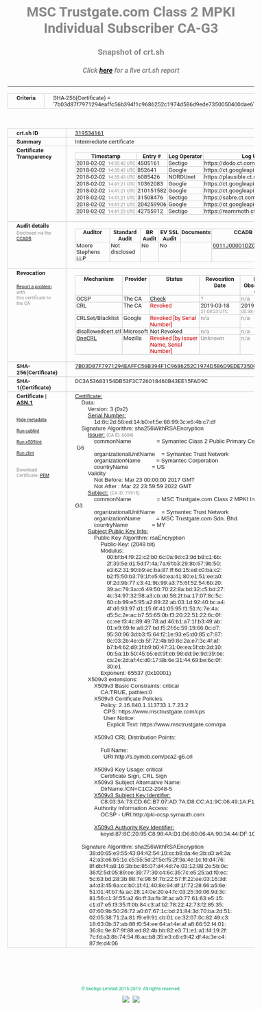 # MSC Trustgate.com Class 2 MPKI Individual Subscriber CA-G3
### Snapshot of crt.sh
##### Click [here](https://crt.sh/?q=7B03D87F7971294EAFFC56B394F1C9686252C1974D586D9EDE7350050400DAE6) for a live crt.sh report

---
<!DOCTYPE HTML PUBLIC "-//W3C//DTD HTML 4.0 Transitional//EN">
<HTML>
<HEAD>
  <META http-equiv="Content-Type" content="text/html; charset=UTF-8">
  <TITLE>crt.sh | 7b03d87f7971294eaffc56b394f1c9686252c1974d586d9ede7350050400dae6</TITLE>
  <META name="description" content="Free CT Log Certificate Search Tool from Sectigo (formerly Comodo CA)">
  <META name="keywords" content="crt.sh, CT, Certificate Transparency, Certificate Search, SSL Certificate, Sectigo, Comodo CA">
  <LINK href="//fonts.googleapis.com/css?family=Roboto+Mono|Roboto:400,400i,700,700i" rel="stylesheet">
  <STYLE type="text/css">
    a {
      white-space: nowrap;
    }
    body {
      color: #888888;
      font: 12pt Roboto, sans-serif;
      padding-top: 10px;
      text-align: center
    }
    form {
      margin: 0px
    }
    span {
      border-radius: 10px
    }
    span.heading {
      color: #888888;
      font: 12pt Roboto, sans-serif
    }
    span.title {
      background-color: #00B373;
      color: #FFFFFF;
      font: bold 18pt Roboto, sans-serif;
      padding: 0px 5px
    }
    span.text {
      color: #888888;
      font: 10pt Roboto, sans-serif
    }
    span.whiteongrey {
      background-color: #D9D9D6;
      color: #FFFFFF;
      font: bold 18pt Roboto, sans-serif;
      padding: 0px 5px
    }
    table {
      border-collapse: collapse;
      color: #222222;
      font: 10pt Roboto, sans-serif;
      margin-left: auto;
      margin-right: auto
    }
    table.options {
      border: none;
      margin-left: 10px
    }
    td, th {
      border: 1px solid #CCCCCC;
      padding: 0px 2px;
      text-align: left;
      vertical-align: top
    }
    td.outer, th.outer {
      border: 1px solid #CCCCCC;
      padding: 2px 20px;
      text-align: left
    }
    th.heading {
      color: #888888;
      font: bold italic 12pt Roboto, sans-serif;
      padding: 20px 0px 0px;
      text-align: center
    }
    th.options, td.options {
      border: none;
      vertical-align: middle
    }
    td.text {
      font: 10pt "Roboto Mono", sans-serif;
      padding: 2px 20px
    }
    td.heading {
      border: none;
      color: #888888;
      font: 12pt Roboto, sans-serif;
      padding-top: 20px;
      text-align: center
    }
    table.lint td, th {
      text-align: center
    }
    .button {
      background-color: #00B373;
      border-radius: 10px;
      color: #FFFFFF;
      font: bold 13pt Roboto, sans-serif
    }
    .copyright {
      font: 8pt Roboto, sans-serif;
      color: #00B373
    }
    .input {
      border: 1px solid #888888;
      font-weight: bold;
      text-align: center
    }
    .small {
      font: 8pt Roboto, sans-serif;
      color: #888888
    }
    .error {
      background-color: #FFDFDF;
      color: #CC0000;
      font-weight: bold
    }
    .fatal {
      background-color: #0000AA;
      color: #FFFFFF;
      font-weight: bold
    }
    .notice {
      background-color: #FFFFDF;
      color: #606000
    }
    .warning {
      background-color: #FFEFDF;
      color: #DF6000
    }
  </STYLE>
</HEAD>
<BODY>

<TABLE>
  <TR>
    <TH class="outer">Criteria</TH>
    <TD class="outer">SHA-256(Certificate) = '7b03d87f7971294eaffc56b394f1c9686252c1974d586d9ede7350050400dae6'</TD>
  </TR>
</TABLE>
<BR>
<TABLE>
  <TR>
    <TH class="outer">crt.sh ID</TH>
    <TD class="outer"><A href="?id=319534161">319534161</A></TD>
  </TR>
  <TR>
    <TH class="outer">Summary</TH>
    <TD class="outer">Intermediate certificate</TD>
  </TR>
  <TR>
    <TH class="outer">Certificate<BR>Transparency</TH>
    <TD class="outer">
<TABLE class="options" style="margin-left:0px">
  <TR>
    <TH>Timestamp</TH>
    <TH>Entry #</TH>
    <TH>Log Operator</TH>
    <TH>Log URL</TH>
  </TR>
  <TR>
    <TD>2018-02-02&nbsp; <FONT class="small">14:35:42 UTC</FONT></TD>
    <TD>4505161</TD>
    <TD>Sectigo</TD>
    <TD>https://dodo.ct.comodo.com</TD>
  </TR>
  <TR>
    <TD>2018-02-02&nbsp; <FONT class="small">14:35:42 UTC</FONT></TD>
    <TD>852641</TD>
    <TD>Google</TD>
    <TD>https://ct.googleapis.com/submariner</TD>
  </TR>
  <TR>
    <TD>2018-02-02&nbsp; <FONT class="small">14:35:43 UTC</FONT></TD>
    <TD>6085426</TD>
    <TD>NORDUnet</TD>
    <TD>https://plausible.ct.nordu.net</TD>
  </TR>
  <TR>
    <TD>2018-02-02&nbsp; <FONT class="small">14:41:21 UTC</FONT></TD>
    <TD>10362083</TD>
    <TD>Google</TD>
    <TD>https://ct.googleapis.com/skydiver</TD>
  </TR>
  <TR>
    <TD>2018-02-02&nbsp; <FONT class="small">14:41:21 UTC</FONT></TD>
    <TD>210151582</TD>
    <TD>Google</TD>
    <TD>https://ct.googleapis.com/pilot</TD>
  </TR>
  <TR>
    <TD>2018-02-02&nbsp; <FONT class="small">14:41:21 UTC</FONT></TD>
    <TD>31508476</TD>
    <TD>Sectigo</TD>
    <TD>https://sabre.ct.comodo.com</TD>
  </TR>
  <TR>
    <TD>2018-02-02&nbsp; <FONT class="small">14:41:21 UTC</FONT></TD>
    <TD>204259906</TD>
    <TD>Google</TD>
    <TD>https://ct.googleapis.com/rocketeer</TD>
  </TR>
  <TR>
    <TD>2018-02-02&nbsp; <FONT class="small">14:41:23 UTC</FONT></TD>
    <TD>42755912</TD>
    <TD>Sectigo</TD>
    <TD>https://mammoth.ct.comodo.com</TD>
  </TR>
</TABLE>
    </TD>
  </TR>
  <TR>
    <TH class="outer">Audit details<BR>
      <DIV class="small" style="padding-top:3px">Disclosed via the
        <A href="//ccadb-public.secure.force.com/mozilla/PublicAllIntermediateCerts" target="_blank">CCADB</A></DIV>
    </TH>
    <TD class="outer">
<TABLE class="options" style="margin-left:0px">
  <TR>
    <TH>Auditor</TH>
    <TH>Standard Audit</TH>
    <TH>BR Audit</TH>
    <TH>EV SSL Audit</TH>
    <TH>Documents</TH>
    <TH>CCADB</TH>
    <TH>Root Owner / Certificate</TH>
  </TR>
  <TR>
    <TD style="vertical-align:middle">Moore Stephens LLP</TD>
    <TD>Not disclosed    <TD>No    <TD>No    <TD>
    </TD>
    <TD><A href="//ccadb.force.com/0011J00001DZ0GAQA1" target="_blank">0011J00001DZ0GAQA1</A></TD>
    <TD><A href="/?id=8983601">DigiCert</A></TD>
  </TR>
</TABLE>
    </TD>
  </TR>
  <TR>
    <TH class="outer">Revocation<BR><BR>
      <DIV class="small" style="padding-top:3px"><A href="?id=319534161&opt=problemreporting">Report a problem</A> with<BR>this certificate to the CA</DIV></TH>
    <TD class="outer">
      <TABLE class="options" style="margin-left:0px">
        <TR>
          <TH>Mechanism</TH>
          <TH>Provider</TH>
          <TH>Status</TH>
          <TH>Revocation Date</TH>
          <TH>Last Observed in CRL</TH>
          <TH>Last Checked <SPAN style="color:#CC0000;vertical-align:middle;font-size:70%;font-weight:normal">(Error)</SPAN></TH>
        </TR>
        <TR>
          <TD>OCSP</TD>
          <TD>The CA</TD>
          <TD><A href="?id=319534161&opt=ocsp">Check</A></TD>
          <TD><SPAN style="color:#888888">?</SPAN></TD>
          <TD><SPAN style="color:#888888">n/a</SPAN></TD>
          <TD><SPAN style="color:#888888">?</SPAN></TD>
        </TR>
        <TR>
          <TD>CRL</TD>
          <TD>The CA</TD>
          <TD><SPAN style="color:#CC0000">Revoked</SPAN></TD><TD>2019-03-18&nbsp; <FONT class="small">21:08:23 UTC</FONT></TD><TD>2019-09-25&nbsp; <FONT class="small">00:38:43 UTC</FONT></TD><TD>2019-12-04&nbsp; <FONT class="small">20:05:09 UTC</FONT></TD>
        </TR>
        <TR>
          <TD>CRLSet/Blacklist</TD>
          <TD>Google</TD>
          <TD><SPAN style="color:#CC0000">Revoked [by Serial Number]</SPAN></TD>
          <TD><SPAN style="color:#888888">n/a</SPAN></TD>
          <TD><SPAN style="color:#888888">n/a</SPAN></TD>
          <TD><SPAN style="color:#888888">n/a</SPAN></TD>
        </TR>
        <TR>
          <TD>disallowedcert.stl</TD>
          <TD>Microsoft</TD>
          <TD>Not Revoked</TD>
          <TD><SPAN style="color:#888888">n/a</SPAN></TD>
          <TD><SPAN style="color:#888888">n/a</SPAN></TD>
          <TD><SPAN style="color:#888888">n/a</SPAN></TD>
        </TR>
        <TR>
          <TD><A href="/mozilla-onecrl" target="_blank">OneCRL</A></TD>
          <TD>Mozilla</TD>
          <TD><SPAN style="color:#CC0000">Revoked [by Issuer Name, Serial Number]</SPAN></TD><TD><SPAN style="color:#888888">Unknown</SPAN></TD>
          <TD><SPAN style="color:#888888">n/a</SPAN></TD>
          <TD><SPAN style="color:#888888">n/a</SPAN></TD>
        </TR>
      </TABLE>
    </TD>
  </TR>
  <TR>
    <TH class="outer">SHA-256(Certificate)</TH>
    <TD class="outer"><A href="//censys.io/certificates/7b03d87f7971294eaffc56b394f1c9686252c1974d586d9ede7350050400dae6">7B03D87F7971294EAFFC56B394F1C9686252C1974D586D9EDE7350050400DAE6</A></TD>
  </TR>
  <TR>
    <TH class="outer">SHA-1(Certificate)</TH>
    <TD class="outer">DC3A53683154DB53F3C726018460B43EE15FAD9C</TD>
  </TR>
  <TR>
    <TH class="outer">Certificate | <A href="?asn1=319534161">ASN.1</A>
      <SPAN class="small"><BR>
      <BR><BR><A href="?id=319534161&opt=nometadata">Hide metadata</A>
      <BR><BR><A href="?id=319534161&opt=cablint">Run cablint</A>
      <BR><BR><A href="?id=319534161&opt=x509lint">Run x509lint</A>
      <BR><BR><A href="?id=319534161&opt=zlint">Run zlint</A>
      <BR><BR><BR>Download Certificate: <A href="?d=319534161">PEM</A>
      </SPAN>
    </TH>
    <TD class="text"><A href="?d=319534161">Certificate:</A><BR>&nbsp;&nbsp;&nbsp;&nbsp;Data:<BR>&nbsp;&nbsp;&nbsp;&nbsp;&nbsp;&nbsp;&nbsp;&nbsp;Version:&nbsp;3&nbsp;(0x2)<BR>&nbsp;&nbsp;&nbsp;&nbsp;&nbsp;&nbsp;&nbsp;&nbsp;<A href="?serial=1d8c2d58ed14b0ef5e68993ce64bc7df">Serial&nbsp;Number:</A><BR>&nbsp;&nbsp;&nbsp;&nbsp;&nbsp;&nbsp;&nbsp;&nbsp;&nbsp;&nbsp;&nbsp;&nbsp;1d:8c:2d:58:ed:14:b0:ef:5e:68:99:3c:e6:4b:c7:df<BR>&nbsp;&nbsp;&nbsp;&nbsp;Signature&nbsp;Algorithm:&nbsp;sha256WithRSAEncryption<BR>&nbsp;&nbsp;&nbsp;&nbsp;&nbsp;&nbsp;&nbsp;&nbsp;<A href="?caid=6604">Issuer:</A> <SPAN class="small">(CA ID: 6604)</SPAN><BR>&nbsp;&nbsp;&nbsp;&nbsp;&nbsp;&nbsp;&nbsp;&nbsp;&nbsp;&nbsp;&nbsp;&nbsp;commonName&nbsp;&nbsp;&nbsp;&nbsp;&nbsp;&nbsp;&nbsp;&nbsp;&nbsp;&nbsp;&nbsp;&nbsp;&nbsp;&nbsp;&nbsp;&nbsp;=&nbsp;Symantec&nbsp;Class&nbsp;2&nbsp;Public&nbsp;Primary&nbsp;Certification&nbsp;Authority&nbsp;-&nbsp;G6<BR>&nbsp;&nbsp;&nbsp;&nbsp;&nbsp;&nbsp;&nbsp;&nbsp;&nbsp;&nbsp;&nbsp;&nbsp;organizationalUnitName&nbsp;&nbsp;&nbsp;&nbsp;=&nbsp;Symantec&nbsp;Trust&nbsp;Network<BR>&nbsp;&nbsp;&nbsp;&nbsp;&nbsp;&nbsp;&nbsp;&nbsp;&nbsp;&nbsp;&nbsp;&nbsp;organizationName&nbsp;&nbsp;&nbsp;&nbsp;&nbsp;&nbsp;&nbsp;&nbsp;&nbsp;&nbsp;=&nbsp;Symantec&nbsp;Corporation<BR>&nbsp;&nbsp;&nbsp;&nbsp;&nbsp;&nbsp;&nbsp;&nbsp;&nbsp;&nbsp;&nbsp;&nbsp;countryName&nbsp;&nbsp;&nbsp;&nbsp;&nbsp;&nbsp;&nbsp;&nbsp;&nbsp;&nbsp;&nbsp;&nbsp;&nbsp;&nbsp;&nbsp;=&nbsp;US<BR>&nbsp;&nbsp;&nbsp;&nbsp;&nbsp;&nbsp;&nbsp;&nbsp;Validity<BR>&nbsp;&nbsp;&nbsp;&nbsp;&nbsp;&nbsp;&nbsp;&nbsp;&nbsp;&nbsp;&nbsp;&nbsp;Not&nbsp;Before:&nbsp;Mar&nbsp;23&nbsp;00:00:00&nbsp;2017&nbsp;GMT<BR>&nbsp;&nbsp;&nbsp;&nbsp;&nbsp;&nbsp;&nbsp;&nbsp;&nbsp;&nbsp;&nbsp;&nbsp;Not&nbsp;After&nbsp;:&nbsp;Mar&nbsp;22&nbsp;23:59:59&nbsp;2022&nbsp;GMT<BR>&nbsp;&nbsp;&nbsp;&nbsp;&nbsp;&nbsp;&nbsp;&nbsp;<A href="?caid=71915">Subject:</A> <SPAN class="small">(CA ID: 71915)</SPAN><BR>&nbsp;&nbsp;&nbsp;&nbsp;&nbsp;&nbsp;&nbsp;&nbsp;&nbsp;&nbsp;&nbsp;&nbsp;commonName&nbsp;&nbsp;&nbsp;&nbsp;&nbsp;&nbsp;&nbsp;&nbsp;&nbsp;&nbsp;&nbsp;&nbsp;&nbsp;&nbsp;&nbsp;&nbsp;=&nbsp;MSC&nbsp;Trustgate.com&nbsp;Class&nbsp;2&nbsp;MPKI&nbsp;Individual&nbsp;Subscriber&nbsp;CA-G3<BR>&nbsp;&nbsp;&nbsp;&nbsp;&nbsp;&nbsp;&nbsp;&nbsp;&nbsp;&nbsp;&nbsp;&nbsp;organizationalUnitName&nbsp;&nbsp;&nbsp;&nbsp;=&nbsp;Symantec&nbsp;Trust&nbsp;Network<BR>&nbsp;&nbsp;&nbsp;&nbsp;&nbsp;&nbsp;&nbsp;&nbsp;&nbsp;&nbsp;&nbsp;&nbsp;organizationName&nbsp;&nbsp;&nbsp;&nbsp;&nbsp;&nbsp;&nbsp;&nbsp;&nbsp;&nbsp;=&nbsp;MSC&nbsp;Trustgate.com&nbsp;Sdn.&nbsp;Bhd.<BR>&nbsp;&nbsp;&nbsp;&nbsp;&nbsp;&nbsp;&nbsp;&nbsp;&nbsp;&nbsp;&nbsp;&nbsp;countryName&nbsp;&nbsp;&nbsp;&nbsp;&nbsp;&nbsp;&nbsp;&nbsp;&nbsp;&nbsp;&nbsp;&nbsp;&nbsp;&nbsp;&nbsp;=&nbsp;MY<BR>&nbsp;&nbsp;&nbsp;&nbsp;&nbsp;&nbsp;&nbsp;&nbsp;<A href="?spkisha256=deede77297810994e98a4fbddfc16e822d973aa16e61443a30800f34d69d92fd">Subject&nbsp;Public&nbsp;Key&nbsp;Info:</A><BR>&nbsp;&nbsp;&nbsp;&nbsp;&nbsp;&nbsp;&nbsp;&nbsp;&nbsp;&nbsp;&nbsp;&nbsp;Public&nbsp;Key&nbsp;Algorithm:&nbsp;rsaEncryption<BR>&nbsp;&nbsp;&nbsp;&nbsp;&nbsp;&nbsp;&nbsp;&nbsp;&nbsp;&nbsp;&nbsp;&nbsp;&nbsp;&nbsp;&nbsp;&nbsp;Public-Key:&nbsp;(2048&nbsp;bit)<BR>&nbsp;&nbsp;&nbsp;&nbsp;&nbsp;&nbsp;&nbsp;&nbsp;&nbsp;&nbsp;&nbsp;&nbsp;&nbsp;&nbsp;&nbsp;&nbsp;Modulus:<BR>&nbsp;&nbsp;&nbsp;&nbsp;&nbsp;&nbsp;&nbsp;&nbsp;&nbsp;&nbsp;&nbsp;&nbsp;&nbsp;&nbsp;&nbsp;&nbsp;&nbsp;&nbsp;&nbsp;&nbsp;00:bf:b4:f9:22:c2:b0:6c:0a:9d:c3:9d:b8:c1:6b:<BR>&nbsp;&nbsp;&nbsp;&nbsp;&nbsp;&nbsp;&nbsp;&nbsp;&nbsp;&nbsp;&nbsp;&nbsp;&nbsp;&nbsp;&nbsp;&nbsp;&nbsp;&nbsp;&nbsp;&nbsp;2f:39:5e:d1:5d:f7:4a:7a:6f:b3:29:8b:67:9b:50:<BR>&nbsp;&nbsp;&nbsp;&nbsp;&nbsp;&nbsp;&nbsp;&nbsp;&nbsp;&nbsp;&nbsp;&nbsp;&nbsp;&nbsp;&nbsp;&nbsp;&nbsp;&nbsp;&nbsp;&nbsp;e3:62:31:90:b9:ec:ba:87:ff:6d:15:ed:c0:ba:c2:<BR>&nbsp;&nbsp;&nbsp;&nbsp;&nbsp;&nbsp;&nbsp;&nbsp;&nbsp;&nbsp;&nbsp;&nbsp;&nbsp;&nbsp;&nbsp;&nbsp;&nbsp;&nbsp;&nbsp;&nbsp;b2:f5:50:b3:79:1f:e5:6d:ea:41:80:e1:51:ee:a0:<BR>&nbsp;&nbsp;&nbsp;&nbsp;&nbsp;&nbsp;&nbsp;&nbsp;&nbsp;&nbsp;&nbsp;&nbsp;&nbsp;&nbsp;&nbsp;&nbsp;&nbsp;&nbsp;&nbsp;&nbsp;0f:2d:9b:77:c3:41:9b:99:a3:75:6f:52:54:6b:20:<BR>&nbsp;&nbsp;&nbsp;&nbsp;&nbsp;&nbsp;&nbsp;&nbsp;&nbsp;&nbsp;&nbsp;&nbsp;&nbsp;&nbsp;&nbsp;&nbsp;&nbsp;&nbsp;&nbsp;&nbsp;39:ac:79:3a:c6:49:50:70:22:8a:bd:32:c5:bd:27:<BR>&nbsp;&nbsp;&nbsp;&nbsp;&nbsp;&nbsp;&nbsp;&nbsp;&nbsp;&nbsp;&nbsp;&nbsp;&nbsp;&nbsp;&nbsp;&nbsp;&nbsp;&nbsp;&nbsp;&nbsp;4c:34:97:32:58:a3:cb:dd:58:2f:ba:17:07:8c:5c:<BR>&nbsp;&nbsp;&nbsp;&nbsp;&nbsp;&nbsp;&nbsp;&nbsp;&nbsp;&nbsp;&nbsp;&nbsp;&nbsp;&nbsp;&nbsp;&nbsp;&nbsp;&nbsp;&nbsp;&nbsp;60:cb:99:e5:95:a2:89:22:ab:03:1d:92:40:bc:a4:<BR>&nbsp;&nbsp;&nbsp;&nbsp;&nbsp;&nbsp;&nbsp;&nbsp;&nbsp;&nbsp;&nbsp;&nbsp;&nbsp;&nbsp;&nbsp;&nbsp;&nbsp;&nbsp;&nbsp;&nbsp;4f:d6:93:97:d1:15:6f:41:05:95:f1:51:fc:7e:4a:<BR>&nbsp;&nbsp;&nbsp;&nbsp;&nbsp;&nbsp;&nbsp;&nbsp;&nbsp;&nbsp;&nbsp;&nbsp;&nbsp;&nbsp;&nbsp;&nbsp;&nbsp;&nbsp;&nbsp;&nbsp;d5:5c:2e:ac:b7:55:65:0b:f3:20:22:51:22:6c:0f:<BR>&nbsp;&nbsp;&nbsp;&nbsp;&nbsp;&nbsp;&nbsp;&nbsp;&nbsp;&nbsp;&nbsp;&nbsp;&nbsp;&nbsp;&nbsp;&nbsp;&nbsp;&nbsp;&nbsp;&nbsp;cc:ee:f3:4c:89:49:78:ad:46:b1:a7:1f:b3:49:ab:<BR>&nbsp;&nbsp;&nbsp;&nbsp;&nbsp;&nbsp;&nbsp;&nbsp;&nbsp;&nbsp;&nbsp;&nbsp;&nbsp;&nbsp;&nbsp;&nbsp;&nbsp;&nbsp;&nbsp;&nbsp;01:e9:69:fe:a6:27:bd:f5:2f:6c:59:19:66:0c:d7:<BR>&nbsp;&nbsp;&nbsp;&nbsp;&nbsp;&nbsp;&nbsp;&nbsp;&nbsp;&nbsp;&nbsp;&nbsp;&nbsp;&nbsp;&nbsp;&nbsp;&nbsp;&nbsp;&nbsp;&nbsp;95:30:96:3d:b3:f5:64:f2:1e:93:e5:d0:85:c7:87:<BR>&nbsp;&nbsp;&nbsp;&nbsp;&nbsp;&nbsp;&nbsp;&nbsp;&nbsp;&nbsp;&nbsp;&nbsp;&nbsp;&nbsp;&nbsp;&nbsp;&nbsp;&nbsp;&nbsp;&nbsp;8c:03:2b:4e:cb:5f:72:4b:b9:8c:2a:e7:3c:4f:af:<BR>&nbsp;&nbsp;&nbsp;&nbsp;&nbsp;&nbsp;&nbsp;&nbsp;&nbsp;&nbsp;&nbsp;&nbsp;&nbsp;&nbsp;&nbsp;&nbsp;&nbsp;&nbsp;&nbsp;&nbsp;b7:b4:62:d9:1f:b9:b0:47:31:0e:ea:5f:cb:3d:10:<BR>&nbsp;&nbsp;&nbsp;&nbsp;&nbsp;&nbsp;&nbsp;&nbsp;&nbsp;&nbsp;&nbsp;&nbsp;&nbsp;&nbsp;&nbsp;&nbsp;&nbsp;&nbsp;&nbsp;&nbsp;0b:5a:1b:50:45:b5:ed:9f:eb:98:dd:9e:9d:39:be:<BR>&nbsp;&nbsp;&nbsp;&nbsp;&nbsp;&nbsp;&nbsp;&nbsp;&nbsp;&nbsp;&nbsp;&nbsp;&nbsp;&nbsp;&nbsp;&nbsp;&nbsp;&nbsp;&nbsp;&nbsp;ca:2e:2d:af:4c:d0:17:8b:6e:31:44:69:be:6c:0f:<BR>&nbsp;&nbsp;&nbsp;&nbsp;&nbsp;&nbsp;&nbsp;&nbsp;&nbsp;&nbsp;&nbsp;&nbsp;&nbsp;&nbsp;&nbsp;&nbsp;&nbsp;&nbsp;&nbsp;&nbsp;30:e1<BR>&nbsp;&nbsp;&nbsp;&nbsp;&nbsp;&nbsp;&nbsp;&nbsp;&nbsp;&nbsp;&nbsp;&nbsp;&nbsp;&nbsp;&nbsp;&nbsp;Exponent:&nbsp;65537&nbsp;(0x10001)<BR>&nbsp;&nbsp;&nbsp;&nbsp;&nbsp;&nbsp;&nbsp;&nbsp;X509v3&nbsp;extensions:<BR>&nbsp;&nbsp;&nbsp;&nbsp;&nbsp;&nbsp;&nbsp;&nbsp;&nbsp;&nbsp;&nbsp;&nbsp;X509v3&nbsp;Basic&nbsp;Constraints:&nbsp;critical<BR>&nbsp;&nbsp;&nbsp;&nbsp;&nbsp;&nbsp;&nbsp;&nbsp;&nbsp;&nbsp;&nbsp;&nbsp;&nbsp;&nbsp;&nbsp;&nbsp;CA:TRUE,&nbsp;pathlen:0<BR>&nbsp;&nbsp;&nbsp;&nbsp;&nbsp;&nbsp;&nbsp;&nbsp;&nbsp;&nbsp;&nbsp;&nbsp;X509v3&nbsp;Certificate&nbsp;Policies:&nbsp;<BR>&nbsp;&nbsp;&nbsp;&nbsp;&nbsp;&nbsp;&nbsp;&nbsp;&nbsp;&nbsp;&nbsp;&nbsp;&nbsp;&nbsp;&nbsp;&nbsp;Policy:&nbsp;2.16.840.1.113733.1.7.23.2<BR>&nbsp;&nbsp;&nbsp;&nbsp;&nbsp;&nbsp;&nbsp;&nbsp;&nbsp;&nbsp;&nbsp;&nbsp;&nbsp;&nbsp;&nbsp;&nbsp;&nbsp;&nbsp;CPS:&nbsp;https://www.msctrustgate.com/cps<BR>&nbsp;&nbsp;&nbsp;&nbsp;&nbsp;&nbsp;&nbsp;&nbsp;&nbsp;&nbsp;&nbsp;&nbsp;&nbsp;&nbsp;&nbsp;&nbsp;&nbsp;&nbsp;User&nbsp;Notice:<BR>&nbsp;&nbsp;&nbsp;&nbsp;&nbsp;&nbsp;&nbsp;&nbsp;&nbsp;&nbsp;&nbsp;&nbsp;&nbsp;&nbsp;&nbsp;&nbsp;&nbsp;&nbsp;&nbsp;&nbsp;Explicit&nbsp;Text:&nbsp;https://www.msctrustgate.com/rpa<BR><BR>&nbsp;&nbsp;&nbsp;&nbsp;&nbsp;&nbsp;&nbsp;&nbsp;&nbsp;&nbsp;&nbsp;&nbsp;X509v3&nbsp;CRL&nbsp;Distribution&nbsp;Points:&nbsp;<BR><BR>&nbsp;&nbsp;&nbsp;&nbsp;&nbsp;&nbsp;&nbsp;&nbsp;&nbsp;&nbsp;&nbsp;&nbsp;&nbsp;&nbsp;&nbsp;&nbsp;Full&nbsp;Name:<BR>&nbsp;&nbsp;&nbsp;&nbsp;&nbsp;&nbsp;&nbsp;&nbsp;&nbsp;&nbsp;&nbsp;&nbsp;&nbsp;&nbsp;&nbsp;&nbsp;&nbsp;&nbsp;URI:http://s.symcb.com/pca2-g6.crl<BR><BR>&nbsp;&nbsp;&nbsp;&nbsp;&nbsp;&nbsp;&nbsp;&nbsp;&nbsp;&nbsp;&nbsp;&nbsp;X509v3&nbsp;Key&nbsp;Usage:&nbsp;critical<BR>&nbsp;&nbsp;&nbsp;&nbsp;&nbsp;&nbsp;&nbsp;&nbsp;&nbsp;&nbsp;&nbsp;&nbsp;&nbsp;&nbsp;&nbsp;&nbsp;Certificate&nbsp;Sign,&nbsp;CRL&nbsp;Sign<BR>&nbsp;&nbsp;&nbsp;&nbsp;&nbsp;&nbsp;&nbsp;&nbsp;&nbsp;&nbsp;&nbsp;&nbsp;X509v3&nbsp;Subject&nbsp;Alternative&nbsp;Name:&nbsp;<BR>&nbsp;&nbsp;&nbsp;&nbsp;&nbsp;&nbsp;&nbsp;&nbsp;&nbsp;&nbsp;&nbsp;&nbsp;&nbsp;&nbsp;&nbsp;&nbsp;DirName:/CN=C1C2-2048-5<BR>&nbsp;&nbsp;&nbsp;&nbsp;&nbsp;&nbsp;&nbsp;&nbsp;&nbsp;&nbsp;&nbsp;&nbsp;<A href="?ski=c8033a73cd6cb707ad7ad8cca19c06491af14b60">X509v3&nbsp;Subject&nbsp;Key&nbsp;Identifier:</A><BR>&nbsp;&nbsp;&nbsp;&nbsp;&nbsp;&nbsp;&nbsp;&nbsp;&nbsp;&nbsp;&nbsp;&nbsp;&nbsp;&nbsp;&nbsp;&nbsp;C8:03:3A:73:CD:6C:B7:07:AD:7A:D8:CC:A1:9C:06:49:1A:F1:4B:60<BR>&nbsp;&nbsp;&nbsp;&nbsp;&nbsp;&nbsp;&nbsp;&nbsp;&nbsp;&nbsp;&nbsp;&nbsp;Authority&nbsp;Information&nbsp;Access:&nbsp;<BR>&nbsp;&nbsp;&nbsp;&nbsp;&nbsp;&nbsp;&nbsp;&nbsp;&nbsp;&nbsp;&nbsp;&nbsp;&nbsp;&nbsp;&nbsp;&nbsp;OCSP&nbsp;-&nbsp;URI:http://pki-ocsp.symauth.com<BR><BR>&nbsp;&nbsp;&nbsp;&nbsp;&nbsp;&nbsp;&nbsp;&nbsp;&nbsp;&nbsp;&nbsp;&nbsp;<A href="?ski=878c2095c8984ad1d680064a903444df1c4dbfb0">X509v3&nbsp;Authority&nbsp;Key&nbsp;Identifier:</A><BR>&nbsp;&nbsp;&nbsp;&nbsp;&nbsp;&nbsp;&nbsp;&nbsp;&nbsp;&nbsp;&nbsp;&nbsp;&nbsp;&nbsp;&nbsp;&nbsp;keyid:87:8C:20:95:C8:98:4A:D1:D6:80:06:4A:90:34:44:DF:1C:4D:BF:B0<BR><BR>&nbsp;&nbsp;&nbsp;&nbsp;Signature&nbsp;Algorithm:&nbsp;sha256WithRSAEncryption<BR>&nbsp;&nbsp;&nbsp;&nbsp;&nbsp;&nbsp;&nbsp;&nbsp;&nbsp;38:d0:65:e9:55:43:84:42:54:10:cc:b8:da:4e:3b:d3:a4:3a:<BR>&nbsp;&nbsp;&nbsp;&nbsp;&nbsp;&nbsp;&nbsp;&nbsp;&nbsp;42:a3:e6:b5:1c:c5:55:5d:2f:5e:f5:2f:9a:4e:1c:fd:d4:76:<BR>&nbsp;&nbsp;&nbsp;&nbsp;&nbsp;&nbsp;&nbsp;&nbsp;&nbsp;8f:db:f4:a8:16:3b:bc:85:07:d4:4d:7e:03:12:88:2e:5b:0c:<BR>&nbsp;&nbsp;&nbsp;&nbsp;&nbsp;&nbsp;&nbsp;&nbsp;&nbsp;36:f2:5d:05:89:ee:39:77:30:c4:6c:35:7c:e5:25:ad:f0:ec:<BR>&nbsp;&nbsp;&nbsp;&nbsp;&nbsp;&nbsp;&nbsp;&nbsp;&nbsp;5c:63:bd:28:3b:88:7e:98:5f:7b:22:57:ff:22:ee:03:16:3d:<BR>&nbsp;&nbsp;&nbsp;&nbsp;&nbsp;&nbsp;&nbsp;&nbsp;&nbsp;a4:d3:45:6a:cc:b0:1f:41:40:8e:94:df:1f:72:28:66:a5:6e:<BR>&nbsp;&nbsp;&nbsp;&nbsp;&nbsp;&nbsp;&nbsp;&nbsp;&nbsp;51:01:4f:b7:fa:ac:28:14:0e:20:e4:fc:03:25:30:06:9d:3c:<BR>&nbsp;&nbsp;&nbsp;&nbsp;&nbsp;&nbsp;&nbsp;&nbsp;&nbsp;81:56:c1:3f:55:a2:6b:ff:3a:fb:3f:ac:a0:77:61:63:e5:15:<BR>&nbsp;&nbsp;&nbsp;&nbsp;&nbsp;&nbsp;&nbsp;&nbsp;&nbsp;c1:d7:e5:f3:35:ff:0b:84:c3:af:b2:78:22:42:73:f2:85:35:<BR>&nbsp;&nbsp;&nbsp;&nbsp;&nbsp;&nbsp;&nbsp;&nbsp;&nbsp;07:60:9b:50:26:72:a0:67:67:1c:bd:21:84:3d:70:ba:2d:51:<BR>&nbsp;&nbsp;&nbsp;&nbsp;&nbsp;&nbsp;&nbsp;&nbsp;&nbsp;02:05:38:71:2a:81:f9:e9:91:cb:01:ce:32:07:0c:82:49:c3:<BR>&nbsp;&nbsp;&nbsp;&nbsp;&nbsp;&nbsp;&nbsp;&nbsp;&nbsp;18:63:0b:37:ab:88:f0:54:ee:64:af:4e:af:a8:66:52:f4:01:<BR>&nbsp;&nbsp;&nbsp;&nbsp;&nbsp;&nbsp;&nbsp;&nbsp;&nbsp;36:8c:9e:87:9f:88:ed:82:4b:bb:82:e3:71:e1:a1:f4:19:2f:<BR>&nbsp;&nbsp;&nbsp;&nbsp;&nbsp;&nbsp;&nbsp;&nbsp;&nbsp;7c:fd:a3:8b:74:54:f6:ac:b8:35:e3:c8:c9:42:df:4a:3e:c4:<BR>&nbsp;&nbsp;&nbsp;&nbsp;&nbsp;&nbsp;&nbsp;&nbsp;&nbsp;87:fe:d4:06<BR>    </TD>
  </TR>
</TABLE>

  <BR><BR><BR>

  <P class="copyright">&copy; Sectigo Limited 2015-2019. All rights reserved.</P>
  <DIV>
    <A href="https://sectigo.com/"><IMG src="/sectigo_s.png"></A>
    &nbsp;<A href="https://github.com/crtsh"><IMG src="/GitHub-Mark-32px.png"></A>
  </DIV>
</BODY>
</HTML>
